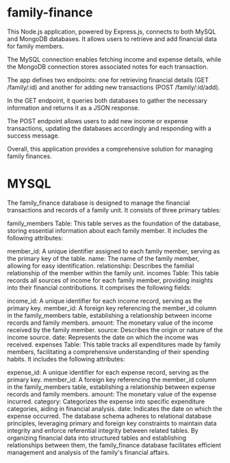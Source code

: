 # family-finance
This Node.js application, powered by Express.js, connects to both MySQL and MongoDB databases. It allows users to retrieve and add financial data for family members. 

The MySQL connection enables fetching income and expense details, while the MongoDB connection stores associated notes for each transaction. 

The app defines two endpoints: one for retrieving financial details (GET /family/:id) and another for adding new transactions (POST /family/:id/add). 

In the GET endpoint, it queries both databases to gather the necessary information and returns it as a JSON response. 

The POST endpoint allows users to add new income or expense transactions, updating the databases accordingly and responding with a success message. 

Overall, this application provides a comprehensive solution for managing family finances.


# MYSQL
The family_finance database is designed to manage the financial transactions and records of a family unit. It consists of three primary tables:

family_members Table: This table serves as the foundation of the database, storing essential information about each family member. It includes the following attributes:

member_id: A unique identifier assigned to each family member, serving as the primary key of the table.
name: The name of the family member, allowing for easy identification.
relationship: Describes the familial relationship of the member within the family unit.
incomes Table: This table records all sources of income for each family member, providing insights into their financial contributions. It comprises the following fields:

income_id: A unique identifier for each income record, serving as the primary key.
member_id: A foreign key referencing the member_id column in the family_members table, establishing a relationship between income records and family members.
amount: The monetary value of the income received by the family member.
source: Describes the origin or nature of the income source.
date: Represents the date on which the income was received.
expenses Table: This table tracks all expenditures made by family members, facilitating a comprehensive understanding of their spending habits. It includes the following attributes:

expense_id: A unique identifier for each expense record, serving as the primary key.
member_id: A foreign key referencing the member_id column in the family_members table, establishing a relationship between expense records and family members.
amount: The monetary value of the expense incurred.
category: Categorizes the expense into specific expenditure categories, aiding in financial analysis.
date: Indicates the date on which the expense occurred.
The database schema adheres to relational database principles, leveraging primary and foreign key constraints to maintain data integrity and enforce referential integrity between related tables. By organizing financial data into structured tables and establishing relationships between them, the family_finance database facilitates efficient management and analysis of the family's financial affairs.

# 

